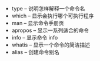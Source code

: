 - type – 说明怎样解释一个命令名
- which – 显示会执行哪个可执行程序
- man – 显示命令手册页
- apropos – 显示一系列适合的命令
-  info – 显示命令 info
- whatis – 显示一个命令的简洁描述
- alias – 创建命令别名
